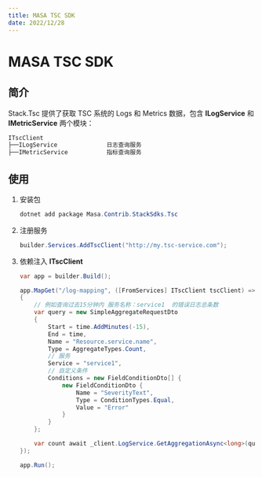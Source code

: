 ```yaml
---
title: MASA TSC SDK
date: 2022/12/28
---
```


# MASA TSC SDK

## 简介

Stack.Tsc 提供了获取 TSC 系统的 Logs 和 Metrics 数据，包含 **ILogService** 和 **IMetricService** 两个模块：

```csharp 
ITscClient
├──ILogService              日志查询服务
├──IMetricService           指标查询服务
```
## 使用

1. 安装包

   ```csharp 
   dotnet add package Masa.Contrib.StackSdks.Tsc
   ```

2. 注册服务

   ```csharp 
   builder.Services.AddTscClient("http://my.tsc-service.com");
   ```

3. 依赖注入 **ITscClient**

   ```csharp 
   var app = builder.Build();

   app.MapGet("/log-mapping", ([FromServices] ITscClient tscClient) =>
   {
       // 例如查询过去15分钟内 服务名称：service1  的错误日志总条数
       var query = new SimpleAggregateRequestDto
       {
           Start = time.AddMinutes(-15),            
           End = time,
           Name = "Resource.service.name",
           Type = AggregateTypes.Count,
           // 服务
           Service = "service1",
           // 自定义条件
           Conditions = new FieldConditionDto[] {
               new FieldConditionDto {
                   Name = "SeverityText",
                   Type = ConditionTypes.Equal,
                   Value = "Error"
               }
           }
       };

       var count await _client.LogService.GetAggregationAsync<long>(query);
   });

   app.Run();
   ```